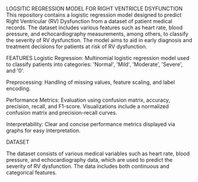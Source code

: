 LOGSITIC REGRESSION MODEL FOR RIGHT VENTRICLE DSYFUNCTION
This repository contains a logistic regression model designed to predict Right Ventricular (RV) Dysfunction from a dataset of patient medical records. The dataset includes various features such as heart rate, blood pressure, and echocardiography measurements, among others, to classify the severity of RV dysfunction. The model aims to aid in early diagnosis and treatment decisions for patients at risk of RV dysfunction.

FEATURES
Logistic Regression: Multinomial logistic regression model used to classify patients into categories: 'Normal', 'Mild', 'Moderate', 'Severe', and '0'.

Preprocessing: Handling of missing values, feature scaling, and label encoding.

Performance Metrics: Evaluation using confusion matrix, accuracy, precision, recall, and F1-score. Visualizations include a normalized confusion matrix and precision-recall curves.

Interpretability: Clear and concise performance metrics displayed via graphs for easy interpretation.

DATASET

The dataset consists of various medical variables such as heart rate, blood pressure, and echocardiography data, which are used to predict the severity of RV dysfunction. The data includes both continuous and categorical features.

